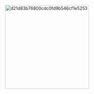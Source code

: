 <img width="274" alt="d21d83b76800cdc0fd9b546cf1e5253" src="https://github.com/user-attachments/assets/bbbb7ca1-253e-4e2e-bf03-60387c128391">
